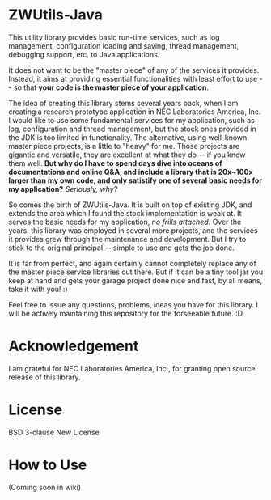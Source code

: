 # ZWUtils-Java
This utility library provides basic run-time services, such as log management, configuration loading and saving, thread management, debugging support, etc. to Java applications.

It does not want to be the "master piece" of any of the services it provides. Instead, it aims at providing essential functionalities with least effort to use -- so that **your code is the master piece of your application**.

The idea of creating this library stems several years back, when I am creating a research prototype application in NEC Laboratories America, Inc. I would like to use some fundamental services for my application, such as log, configuration and thread management, but the stock ones provided in the JDK is too limited in functionality. The alternative, using well-known master piece projects, is a little to "heavy" for me. Those projects are gigantic and versatile, they are excellent at what they do -- if you know them well. **But why do I have to spend days dive into oceans of documentations and online Q&A, and include a library that is 20x~100x larger than my own code, and only satistify one of several basic needs for my application?** *Seriously, why?*

So comes the birth of ZWUtils-Java. It is built on top of existing JDK, and extends the area which I found the stock implementation is weak at. It serves the basic needs for my application, *no frills attached*. Over the years, this library was employed in several more projects, and the services it provides grew through the maintenance and development. But I try to stick to the original principal -- simple to use and gets the job done.

It is far from perfect, and again certainly cannot completely replace any of the master piece service libraries out there. But if it can be a tiny tool jar you keep at hand and gets your garage project done nice and fast, by all means, take it with you! :)

Feel free to issue any questions, problems, ideas you have for this library.
I will be actively maintaining this repository for the forseeable future. :D

# Acknowledgement
I am grateful for NEC Laboratories America, Inc., for granting open source release of this library.

# License
BSD 3-clause New License

# How to Use
(Coming soon in wiki)
